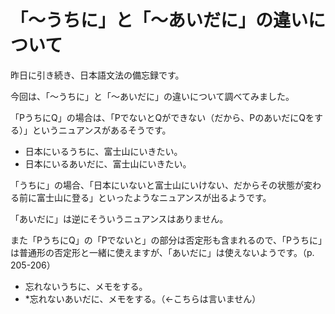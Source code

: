 # 「～うちに」と「～あいだに」の違いについて

昨日に引き続き、日本語文法の備忘録です。

今回は、「～うちに」と「～あいだに」の違いについて調べてみました。

「PうちにQ」の場合は、「PでないとQができない（だから、PのあいだにQをする）」というニュアンスがあるそうです。

  * 日本にいるうちに、富士山にいきたい。
  * 日本にいるあいだに、富士山にいきたい。

「うちに」の場合、「日本にいないと富士山にいけない、だからその状態が変わる前に富士山に登る」といったようなニュアンスが出るようです。

「あいだに」は逆にそういうニュアンスはありません。

また「PうちにQ」の「Pでないと」の部分は否定形も含まれるので、「Pうちに」は普通形の否定形と一緒に使えますが、「あいだに」は使えないようです。（p.
205-206）

  * 忘れないうちに、メモをする。
  * *忘れないあいだに、メモをする。（←こちらは言いません）

